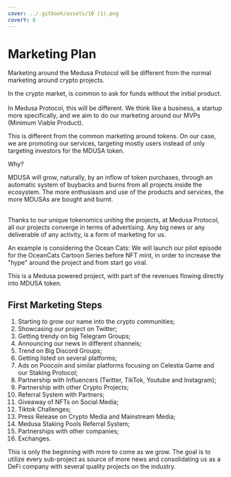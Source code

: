 ```yaml
---
cover: ../.gitbook/assets/10 (1).png
coverY: 0
---
```


# Marketing Plan

Marketing around the Medusa Protocol will be different from the normal marketing around crypto projects.&#x20;

In the crypto market, is common to ask for funds without the initial product. \
\
In Medusa Protocol, this will be different. We think like a business, a startup more specifically, and we aim to do our marketing around our MVPs (Minimum Viable Product).

This is different from the common marketing around tokens. On our case, we are promoting our services, targeting mostly users instead of only targeting investors for the MDUSA token.

Why?&#x20;

MDUSA will grow, naturally, by an inflow of token purchases, through an automatic system of buybacks and burns from all projects inside the ecosystem. The more enthusiasm and use of the products and services, the more MDUSAs are bought and burnt.&#x20;

\
Thanks to our unique tokenomics uniting the projects, at Medusa Protocol, all our projects converge in terms of advertising. Any big news or any deliverable of any activity, is a form of marketing for us.

An example is considering the Ocean Cats: We will launch our pilot episode for the OceanCats Cartoon Series before NFT mint, in order to increase the "hype" around the project and from start go viral.

This is a Medusa powered project, with part of the revenues flowing directly into MDUSA token.

## First Marketing Steps

1. Starting to grow our name into the crypto communities;&#x20;
2. Showcasing our project on Twitter;
3. Getting trendy on big Telegram Groups;
4. Announcing our news in different channels;&#x20;
5. Trend on Big Discord Groups;
6. Getting listed on several platforms;
7. Ads on Poocoin and similar platforms focusing on Celestia Game and our Staking Protocol;
8. Partnership with Influencers (Twitter, TikTok, Youtube and Instagram);
9. Partnership with other Crypto Projects;
10. Referral System with Partners;
11. Giveaway of NFTs on Social Media;
12. Tiktok Challenges;
13. Press Release on Crypto Media and Mainstream Media;
14. Medusa Staking Pools Referral System;
15. Partnerships with other companies;
16. Exchanges.



This is only the beginning with more to come as we grow. The goal is to utilize every sub-project as source of more news and consolidating us as a DeFi company with several quality projects on the industry.&#x20;
